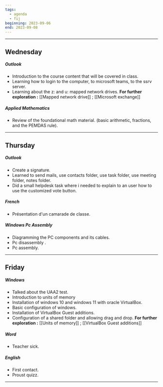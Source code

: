 ```yaml
---
tags:
  - agenda
  - fij
beginning: 2023-09-06
end: 2023-09-08
---
```


---
## Wednesday 
##### Outlook 
- Introduction to the course content that will be covered in class.
- Learning how to login to the computer, to microsoft teams, to the ssrv server.
- Learning about the z: and u: mapped network drives.
**For further exploration :**  [[Mapped network drive]] ; [[Microsoft exchange]]
##### Applied Mathematics
-  Review of the foundational math material. (basic arithmetic, fractions, and the PEMDAS rule). 
---
## Thursday
##### Outlook
- Create a signature.
- Learned to send mails, use contacts folder, use task folder, use meeting folder, notes folder.
- Did a small helpdesk task where i needed to explain to an user how to use the customized vote button.
##### French
- Présentation d'un camarade de classe.
##### Windows Pc Assembly
- Diagramming the PC components and its cables.
- Pc disassembly .
- Pc assembly.
---
## Friday
##### Windows
- Talked about the UAA2 test.
- Introduction to units of memory 
- Installation of windows 10 and windows 11 with oracle VirtualBox.
- Basic configuration of windows.
- Installation of VirtualBox Guest additions.
- Configuration of a shared folder and allowing drag and drop.
**For further exploration :** [[Units of memory]] ; [[VirtualBox Guest additions]]
##### Word
- Teacher sick.
##### English
- First contact.
- Proust quizz.
---
